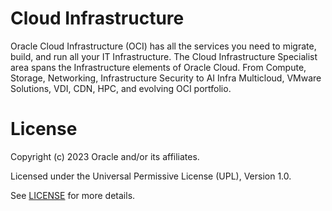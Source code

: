 # Cloud Infrastructure

Oracle Cloud Infrastructure (OCI) has all the services you need to migrate, build, and run all your IT Infrastructure. The Cloud Infrastructure Specialist area spans the Infrastructure elements of Oracle Cloud. From Compute, Storage, Networking, Infrastructure Security to AI Infra Multicloud, VMware Solutions, VDI, CDN, HPC, and evolving OCI portfolio.

# License

Copyright (c) 2023 Oracle and/or its affiliates.

Licensed under the Universal Permissive License (UPL), Version 1.0.

See [LICENSE](https://github.com/oracle-devrel/technology-engineering/blob/main/LICENSE) for more details.